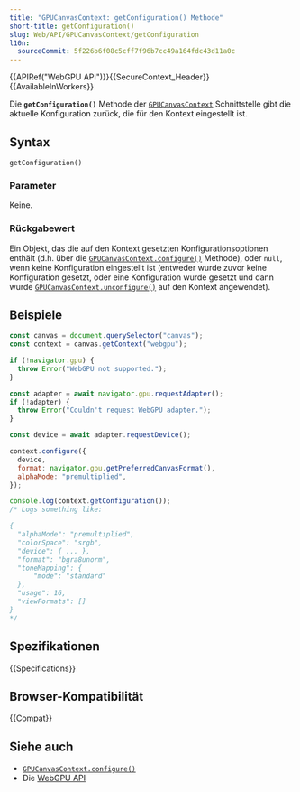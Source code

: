 ```yaml
---
title: "GPUCanvasContext: getConfiguration() Methode"
short-title: getConfiguration()
slug: Web/API/GPUCanvasContext/getConfiguration
l10n:
  sourceCommit: 5f226b6f08c5cff7f96b7cc49a164fdc43d11a0c
---
```


{{APIRef("WebGPU API")}}{{SecureContext_Header}}{{AvailableInWorkers}}

Die **`getConfiguration()`** Methode der [`GPUCanvasContext`](/de/docs/Web/API/GPUCanvasContext) Schnittstelle gibt die aktuelle Konfiguration zurück, die für den Kontext eingestellt ist.

## Syntax

```js-nolint
getConfiguration()
```

### Parameter

Keine.

### Rückgabewert

Ein Objekt, das die auf den Kontext gesetzten Konfigurationsoptionen enthält (d.h. über die [`GPUCanvasContext.configure()`](/de/docs/Web/API/GPUCanvasContext/configure) Methode), oder `null`, wenn keine Konfiguration eingestellt ist (entweder wurde zuvor keine Konfiguration gesetzt, oder eine Konfiguration wurde gesetzt und dann wurde [`GPUCanvasContext.unconfigure()`](/de/docs/Web/API/GPUCanvasContext/unconfigure) auf den Kontext angewendet).

## Beispiele

```js
const canvas = document.querySelector("canvas");
const context = canvas.getContext("webgpu");

if (!navigator.gpu) {
  throw Error("WebGPU not supported.");
}

const adapter = await navigator.gpu.requestAdapter();
if (!adapter) {
  throw Error("Couldn't request WebGPU adapter.");
}

const device = await adapter.requestDevice();

context.configure({
  device,
  format: navigator.gpu.getPreferredCanvasFormat(),
  alphaMode: "premultiplied",
});

console.log(context.getConfiguration());
/* Logs something like:

{
  "alphaMode": "premultiplied",
  "colorSpace": "srgb",
  "device": { ... },
  "format": "bgra8unorm",
  "toneMapping": {
      "mode": "standard"
  },
  "usage": 16,
  "viewFormats": []
}
*/
```

## Spezifikationen

{{Specifications}}

## Browser-Kompatibilität

{{Compat}}

## Siehe auch

- [`GPUCanvasContext.configure()`](/de/docs/Web/API/GPUCanvasContext/configure)
- Die [WebGPU API](/de/docs/Web/API/WebGPU_API)
